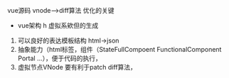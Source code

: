 vue源码
vnode-->diff算法 优化的关键
- vue架构
h 虚拟系欸但的生成
1. 可以良好的表达模板结构 html->json
2. 抽象能力（html标签，组件（StateFullCompoent FunctionalComponent Portal ...），便于代码的执行，
3. 虚拟节点VNode 要有利于patch diff算法，